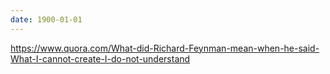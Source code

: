 ```yaml
---
date: 1900-01-01
---
```



https://www.quora.com/What-did-Richard-Feynman-mean-when-he-said-What-I-cannot-create-I-do-not-understand

